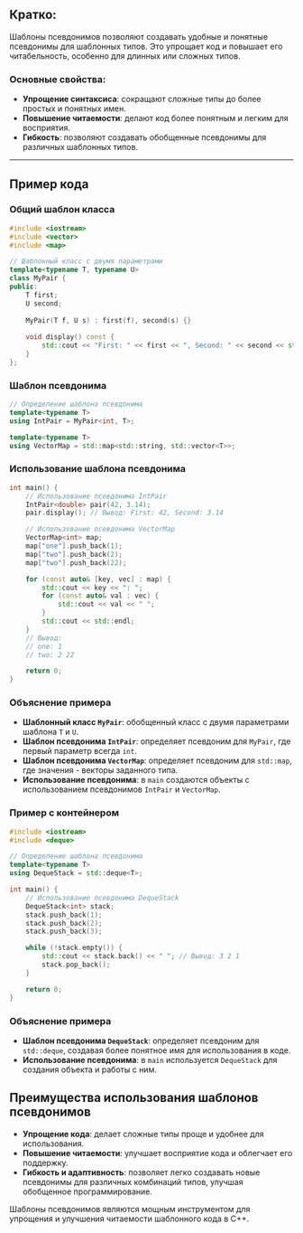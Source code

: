 ## Кратко:

Шаблоны псевдонимов позволяют создавать удобные и понятные псевдонимы для шаблонных типов. Это упрощает код и повышает его читабельность, особенно для длинных или сложных типов.

### Основные свойства:

- **Упрощение синтаксиса**: сокращают сложные типы до более простых и понятных имен.
- **Повышение читаемости**: делают код более понятным и легким для восприятия.
- **Гибкость**: позволяют создавать обобщенные псевдонимы для различных шаблонных типов.
---

## Пример кода

### Общий шаблон класса

```cpp
#include <iostream>
#include <vector>
#include <map>

// Шаблонный класс с двумя параметрами
template<typename T, typename U>
class MyPair {
public:
    T first;
    U second;
    
    MyPair(T f, U s) : first(f), second(s) {}
    
    void display() const {
        std::cout << "First: " << first << ", Second: " << second << std::endl;
    }
};
```

### Шаблон псевдонима

```cpp
// Определение шаблона псевдонима
template<typename T>
using IntPair = MyPair<int, T>;

template<typename T>
using VectorMap = std::map<std::string, std::vector<T>>;
```

### Использование шаблона псевдонима

```cpp
int main() {
    // Использование псевдонима IntPair
    IntPair<double> pair(42, 3.14);
    pair.display(); // Вывод: First: 42, Second: 3.14

    // Использование псевдонима VectorMap
    VectorMap<int> map;
    map["one"].push_back(1);
    map["two"].push_back(2);
    map["two"].push_back(22);

    for (const auto& [key, vec] : map) {
        std::cout << key << ": ";
        for (const auto& val : vec) {
            std::cout << val << " ";
        }
        std::cout << std::endl;
    }
    // Вывод:
    // one: 1 
    // two: 2 22 

    return 0;
}
```

### Объяснение примера

- **Шаблонный класс `MyPair`**: обобщенный класс с двумя параметрами шаблона `T` и `U`.
- **Шаблон псевдонима `IntPair`**: определяет псевдоним для `MyPair`, где первый параметр всегда `int`.
- **Шаблон псевдонима `VectorMap`**: определяет псевдоним для `std::map`, где значения - векторы заданного типа.
- **Использование псевдонима**: в `main` создаются объекты с использованием псевдонимов `IntPair` и `VectorMap`.

### Пример с контейнером

```cpp
#include <iostream>
#include <deque>

// Определение шаблона псевдонима
template<typename T>
using DequeStack = std::deque<T>;

int main() {
    // Использование псевдонима DequeStack
    DequeStack<int> stack;
    stack.push_back(1);
    stack.push_back(2);
    stack.push_back(3);

    while (!stack.empty()) {
        std::cout << stack.back() << " "; // Вывод: 3 2 1
        stack.pop_back();
    }

    return 0;
}
```

### Объяснение примера

- **Шаблон псевдонима `DequeStack`**: определяет псевдоним для `std::deque`, создавая более понятное имя для использования в коде.
- **Использование псевдонима**: в `main` используется `DequeStack` для создания объекта и работы с ним.

## Преимущества использования шаблонов псевдонимов

- **Упрощение кода**: делает сложные типы проще и удобнее для использования.
- **Повышение читаемости**: улучшает восприятие кода и облегчает его поддержку.
- **Гибкость и адаптивность**: позволяет легко создавать новые псевдонимы для различных комбинаций типов, улучшая обобщенное программирование.

Шаблоны псевдонимов являются мощным инструментом для упрощения и улучшения читаемости шаблонного кода в C++.
